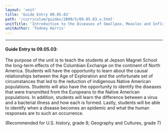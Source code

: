 ```yaml
---
layout: 'unit'
title: 'Guide Entry 09.05.03'
path: '/curriculum/guides/2009/5/09.05.03.x.html'
unitTitle: 'Introduction to the Diseases of Smallpox, Measles and Influenza and the Effects on the Indigenous Populations on the Continent of North America'
unitAuthor: 'Todney Harris'
---
```


<body>
<hr/>
 <h4>
  Guide Entry to 09.05.03:
 </h4>
 The purpose of the unit is to teach the students at Jepson Magnet School the long-term effects of the Columbian Exchange on the continent of North America.  Students will have the opportunity to learn about the causal relationships between the Age of Exploration and the unfortunate set of circumstances that led to the reduction of indigenous Native American populations.  Students will also have the opportunity to identify the diseases that were transmitted from the Europeans to the Native American populations.  In addition, students will learn the difference between a virus and a bacterial illness and how each is formed.  Lastly, students will be able to identify when a disease becomes an epidemic and what the human responses are to such an occurrence.
<p>
  (Recommended for U.S. history, grade 8; Geography and Cultures, grade 7)
 </p>

</body>
